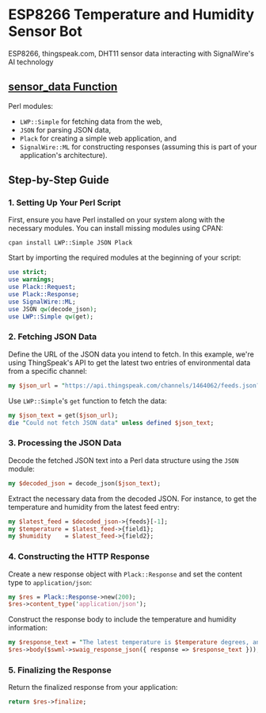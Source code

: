 # ESP8266 Temperature and Humidity Sensor Bot

ESP8266, thingspeak.com, DHT11 sensor data interacting with SignalWire's AI technology

## [sensor_data Function](https://github.com/Len-PGH/Sensor-ai/blob/main/app.pl)

Perl modules:
- `LWP::Simple` for fetching data from the web,
- `JSON` for parsing JSON data,
- `Plack` for creating a simple web application, and
- `SignalWire::ML` for constructing responses (assuming this is part of your application's architecture).

## Step-by-Step Guide

### 1. Setting Up Your Perl Script

First, ensure you have Perl installed on your system along with the necessary modules. You can install missing modules using CPAN:

```shell
cpan install LWP::Simple JSON Plack
```

Start by importing the required modules at the beginning of your script:

```perl
use strict;
use warnings;
use Plack::Request;
use Plack::Response;
use SignalWire::ML;
use JSON qw(decode_json);
use LWP::Simple qw(get);
```

### 2. Fetching JSON Data

Define the URL of the JSON data you intend to fetch. In this example, we're using ThingSpeak's API to get the latest two entries of environmental data from a specific channel:

```perl
my $json_url = "https://api.thingspeak.com/channels/1464062/feeds.json?results=2";
```

Use `LWP::Simple`'s `get` function to fetch the data:

```perl
my $json_text = get($json_url);
die "Could not fetch JSON data" unless defined $json_text;
```

### 3. Processing the JSON Data

Decode the fetched JSON text into a Perl data structure using the `JSON` module:

```perl
my $decoded_json = decode_json($json_text);
```

Extract the necessary data from the decoded JSON. For instance, to get the temperature and humidity from the latest feed entry:

```perl
my $latest_feed = $decoded_json->{feeds}[-1];
my $temperature = $latest_feed->{field1};
my $humidity    = $latest_feed->{field2};
```

### 4. Constructing the HTTP Response

Create a new response object with `Plack::Response` and set the content type to `application/json`:

```perl
my $res = Plack::Response->new(200);
$res->content_type('application/json');
```

Construct the response body to include the temperature and humidity information:

```perl
my $response_text = "The latest temperature is $temperature degrees, and the humidity is $humidity%.";
$res->body($swml->swaig_response_json({ response => $response_text }));
```

### 5. Finalizing the Response

Return the finalized response from your application:

```perl
return $res->finalize;
```
